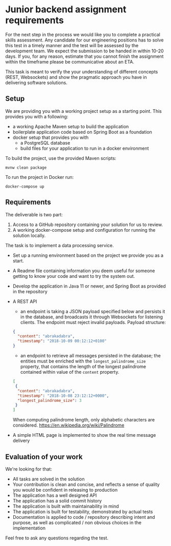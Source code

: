 Junior backend assignment requirements
======================================

For the next step in the process we would like you to complete a practical skills 
assessment. Any candidate for our engineering positions has to solve this 
test in a timely manner and the test will be assessed by the development team. 
We expect the submission to be handed in within 10-20 days. If you, for any reason, 
estimate that you cannot finish the assignment within the timeframe please be 
communicative about an ETA.

This task is meant to verify the your understanding of different concepts 
(REST, Websockets) and show the pragmatic approach you have in delivering 
software solutions. 

## Setup

We are providing you with a working project setup as a starting point. This provides 
you with a following:
* a working Apache Maven setup to build the application 
* boilerplate application code based on Spring Boot as a foundation
* docker setup that provides you with 
	* a PostgreSQL database 
	* build files for your application to run in a docker environment
	
To build the project, use the provided Maven scripts:
```
mvnw clean package
```
To run the project in Docker run:
```
docker-compose up
```

## Requirements

The deliverable is two part:
1. Access to a GitHub repository containing your solution for us to review.
2. A working docker-compose setup and configuration for running the solution locally.

The task is to implement a data processing service.

* Set up a running environment based on the project we provide you as a start.
* A Readme file containing information you deem useful for someone getting to know 
your code and want to try the system out.
* Develop the application in Java 11 or newer, and Spring Boot as provided in the 
repository
* A REST API
	* an endpoint is taking a JSON payload specified below and 
	persists it in the database, and broadcasts it through Websockets for listening 
	clients. The endpoint must reject invalid payloads.
	Payload structure:
    ```json
    {
      "content": "abrakadabra",
      "timestamp": "2018-10-09 00:12:12+0100"
    }
    ```
	* an endpoint to retrieve all messages persisted in the database; the entities
	must be enriched with the `longest_palindrome_size` property, that contains
	the length of the longest palindrome contained within value of the `content` 
	property.
	```json
    [
     {   
      "content": "abrakadabra",
      "timestamp": "2018-10-08 23:12:12+0000",
      "longest_palindrome_size": 3
     }
    ]
    ```
    When computing palindrome length, only alphabetic characters are considered.
    https://en.wikipedia.org/wiki/Palindrome
    
* A simple HTML page is implemented to show the real time message delivery
 


## Evaluation of your work
 
We're looking for that:
* All tasks are solved in the solution
* Your contribution is clean and concise, and reflects a sense of quality you would be confident in releasing to production
* The application has a well designed API
* The application has a solid commit history
* The application is built with maintainability in mind
* The application is built for testability, demonstrated by actual tests
* Documentation is applied to code / repository describing intent and purpose, as well as complicated / non obvious choices in the implementation

Feel free to ask any questions regarding the test. 
